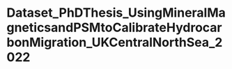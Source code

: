 # Dataset_PhDThesis_UsingMineralMagneticsandPSMtoCalibrateHydrocarbonMigration_UKCentralNorthSea_2022